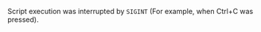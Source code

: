 
Script execution was interrupted by `SIGINT` (For example, when Ctrl+C was
pressed).

<a id="ERR_SCRIPT_EXECUTION_TIMEOUT"></a>
